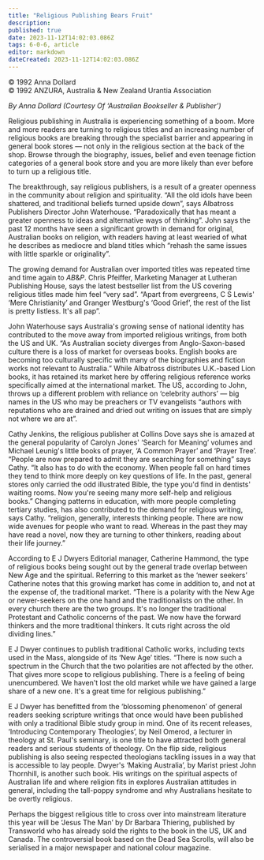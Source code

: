 ```yaml
---
title: "Religious Publishing Bears Fruit"
description: 
published: true
date: 2023-11-12T14:02:03.086Z
tags: 6-0-6, article
editor: markdown
dateCreated: 2023-11-12T14:02:03.086Z
---
```


<p class="v-card v-sheet theme--light gray lighten-3 px-2 py-1">© 1992 Anna Dollard<br>© 1992 ANZURA, Australia & New Zealand Urantia Association</p>

_By Anna Dollard_
_(Courtesy Of ‘Australian Bookseller \& Publisher’)_

Religious publishing in Australia is experiencing something of a boom. More and more readers are turning to religious titles and an increasing number of religious books are breaking through the specialist barrier and appearing in general book stores — not only in the religious section at the back of the shop. Browse through the biography, issues, belief and even teenage fiction categories of a general book store and you are more likely than ever before to turn up a religious title.

The breakthrough, say religious publishers, is a result of a greater openness in the community about religion and spirituality. “All the old idols have been shattered, and traditional beliefs turned upside down”, says Albatross Publishers Director John Waterhouse. “Paradoxically that has meant a greater openness to ideas and alternative ways of thinking”. John says the past 12 months have seen a significant growth in demand for original, Australian books on religion, with readers having at least wearied of what he describes as mediocre and bland titles which “rehash the same issues with little sparkle or originality”.

The growing demand for Australian over imported titles was repeated time and time again to $A B \& P$. Chris Pfeiffer, Marketing Manager at Lutheran Publishing House, says the latest bestseller list from the US covering religious titles made him feel “very sad”. “Apart from evergreens, C S Lewis' ‘Mere Christianity’ and Granger Westburg's ‘Good Grief’, the rest of the list is pretty listless. It's all pap”.

John Waterhouse says Australia's growing sense of national identity has contributed to the move away from imported religious writings, from both the US and UK. “As Australian society diverges from Anglo-Saxon-based culture there is a loss of market for overseas books. English books are becoming too culturally specific with many of the biographies and fiction works not relevant to Australia.” While Albatross distributes U.K.-based Lion books, it has retained its market here by offering religious reference works specifically aimed at the international market. The US, according to John, throws up a different problem with reliance on ‘celebrity authors’ — big names in the US who may be preachers or TV evangelists “authors with reputations who are drained and dried out writing on issues that are simply not where we are at”.

Cathy Jenkins, the religious publisher at Collins Dove says she is amazed at the general popularity of Carolyn Jones' ‘Search for Meaning’ volumes and Michael Leunig's little books of prayer, ‘A Common Prayer’ and ‘Prayer Tree’. “People are now prepared to admit they are searching for something” says Cathy. “It also has to do with the economy. When people fall on hard times they tend to think more deeply on key questions of life. In the past, general stores only carried the odd illustrated Bible, the type you'd find in dentists' waiting rooms. Now you're seeing many more self-help and religious books.” Changing patterns in education, with more people completing tertiary studies, has also contributed to the demand for religious writing, says Cathy. “religion, generally, interests thinking people. There are now wide avenues for people who want to read. Whereas in the past they may have read a novel, now they are turning to other thinkers, reading about their life journey.”

According to E J Dwyers Editorial manager, Catherine Hammond, the type of religious books being sought out by the general trade overlap between New Age and the spiritual. Referring to this market as the ‘newer seekers’ Catherine notes that this growing market has come in addition to, and not at the expense of, the traditional market. “There is a polarity with the New Age or newer-seekers on the one hand and the traditionalists on the other. In every church there are the two groups. It's no longer the traditional Protestant and Catholic concerns of the past. We now have the forward thinkers and the more traditional thinkers. It cuts right across the old dividing lines.”

E J Dwyer continues to publish traditional Catholic works, including texts used in the Mass, alongside of its ‘New Age’ titles. “There is now such a spectrum in the Church that the two polarities are not affected by the other. That gives more scope to religious publishing. There is a feeling of being unencumbered. We haven't lost the old market while we have gained a large share of a new one. It's a great time for religious publishing.”

E J Dwyer has benefitted from the ‘blossoming phenomenon’ of general readers seeking scripture writings that once would have been published with only a traditional Bible study group in mind. One of its recent releases, ‘Introducing Contemporary Theologies’, by Neil Omerod, a lecturer in theology at St. Paul's seminary, is one title to have attracted both general readers and serious students of theology. On the flip side, religious publishing is also seeing respected theologians tackling issues in a way that is accessible to lay people. Dwyer's ‘Making Australia’, by Marist priest John Thornhill, is another such book. His writings on the spiritual aspects of Australian life and where religion fits in explores Australian attitudes in general, including the tall-poppy syndrome and why Australians hesitate to be overtly religious.

Perhaps the biggest religious title to cross over into mainstream literature this year will be ‘Jesus The Man’ by Dr Barbara Thiering, published by Transworld who has already sold the rights to the book in the US, UK and Canada. The controversial book based on the Dead Sea Scrolls, will also be serialised in a major newspaper and national colour magazine.